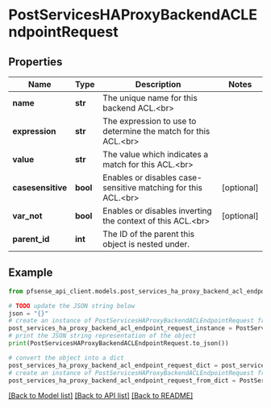 # PostServicesHAProxyBackendACLEndpointRequest


## Properties

Name | Type | Description | Notes
------------ | ------------- | ------------- | -------------
**name** | **str** | The unique name for this backend ACL.&lt;br&gt; | 
**expression** | **str** | The expression to use to determine the match for this ACL.&lt;br&gt; | 
**value** | **str** | The value which indicates a match for this ACL.&lt;br&gt; | 
**casesensitive** | **bool** | Enables or disables case-sensitive matching for this ACL.&lt;br&gt; | [optional] 
**var_not** | **bool** | Enables or disables inverting the context of this ACL.&lt;br&gt; | [optional] 
**parent_id** | **int** | The ID of the parent this object is nested under. | 

## Example

```python
from pfsense_api_client.models.post_services_ha_proxy_backend_acl_endpoint_request import PostServicesHAProxyBackendACLEndpointRequest

# TODO update the JSON string below
json = "{}"
# create an instance of PostServicesHAProxyBackendACLEndpointRequest from a JSON string
post_services_ha_proxy_backend_acl_endpoint_request_instance = PostServicesHAProxyBackendACLEndpointRequest.from_json(json)
# print the JSON string representation of the object
print(PostServicesHAProxyBackendACLEndpointRequest.to_json())

# convert the object into a dict
post_services_ha_proxy_backend_acl_endpoint_request_dict = post_services_ha_proxy_backend_acl_endpoint_request_instance.to_dict()
# create an instance of PostServicesHAProxyBackendACLEndpointRequest from a dict
post_services_ha_proxy_backend_acl_endpoint_request_from_dict = PostServicesHAProxyBackendACLEndpointRequest.from_dict(post_services_ha_proxy_backend_acl_endpoint_request_dict)
```
[[Back to Model list]](../README.md#documentation-for-models) [[Back to API list]](../README.md#documentation-for-api-endpoints) [[Back to README]](../README.md)


